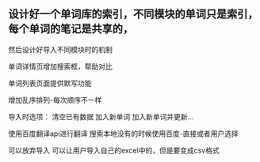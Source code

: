 ## 设计好一个单词库的索引，不同模块的单词只是索引，每个单词的笔记是共享的，
然后设计好导入不同模块时的机制

单词详情页增加搜索框，帮助对比

单词列表页面提供默写功能

增加乱序排列-每次顺序不一样

导入时选项：
清空已有数据
加入新单词
加入新单词并更新...

使用百度翻译api进行翻译
搜索本地没有的时候使用百度-直接或者用户选择

可以放弃导入
可以让用户导入自己的excel中的，但是要变成csv格式


